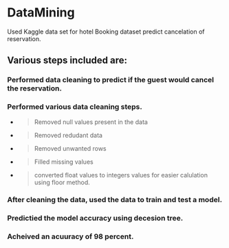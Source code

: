 # DataMining

Used Kaggle data set for hotel Booking dataset predict cancelation of reservation. 

## Various steps included are:

### Performed data cleaning to predict if the guest would cancel the reservation.

### Performed various data cleaning steps.
- > Removed null values present in the data
- > Removed redudant data
- > Removed unwanted rows
- > Filled missing values
- > converted float values to integers values for easier calulation using floor method.

### After cleaning the data, used the data to train and test a model.
### Predictied the model accuracy using decesion tree.
### Acheived an acuuracy of 98 percent. 
